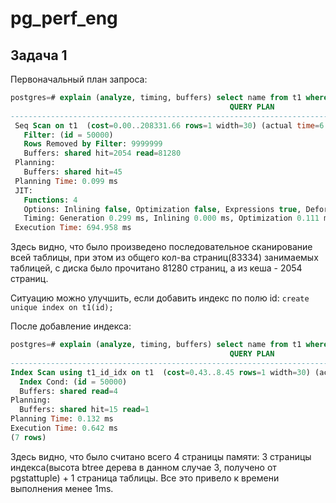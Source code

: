 # pg_perf_eng

## Задача 1
Первоначальный план запроса:
```sql
postgres=# explain (analyze, timing, buffers) select name from t1 where id = 50000;
                                                 QUERY PLAN                                                 
------------------------------------------------------------------------------------------------------------
 Seq Scan on t1  (cost=0.00..208331.66 rows=1 width=30) (actual time=6.786..694.628 rows=1 loops=1)
   Filter: (id = 50000)
   Rows Removed by Filter: 9999999
   Buffers: shared hit=2054 read=81280
 Planning:
   Buffers: shared hit=45
 Planning Time: 0.099 ms
 JIT:
   Functions: 4
   Options: Inlining false, Optimization false, Expressions true, Deforming true
   Timing: Generation 0.299 ms, Inlining 0.000 ms, Optimization 0.111 ms, Emission 1.637 ms, Total 2.047 ms
 Execution Time: 694.958 ms
 ```
 Здесь видно, что было произведено последовательное сканирование всей таблицы, при этом из общего кол-ва страниц(83334) занимаемых таблицей, с диска было прочитано 81280 страниц, а из кеша - 2054 страниц. 
 
 Ситуацию можно улучшить, если добавить индекс по полю id: `create unique index on t1(id);`
 
После добавление индекса:
 ```sql
postgres=# explain (analyze, timing, buffers) select name from t1 where id = 50000;
                                                  QUERY PLAN                                                   
---------------------------------------------------------------------------------------------------------------
 Index Scan using t1_id_idx on t1  (cost=0.43..8.45 rows=1 width=30) (actual time=0.633..0.634 rows=1 loops=1)
   Index Cond: (id = 50000)
   Buffers: shared read=4
 Planning:
   Buffers: shared hit=15 read=1
 Planning Time: 0.132 ms
 Execution Time: 0.642 ms
(7 rows)
 ```
 Здесь видно, что было считано всего 4 страницы памяти: 3 страницы индекса(высота btree дерева в данном случае 3, получено от pgstattuple) + 1 страница таблицы. Все это привело к времени выполнения менее 1ms.